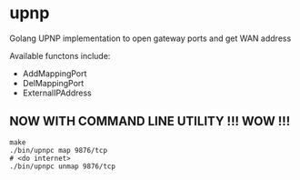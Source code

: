 # upnp

Golang UPNP implementation to open gateway ports and get WAN address

Available functons include:

- AddMappingPort
- DelMappingPort
- ExternalIPAddress

## NOW WITH COMMAND LINE UTILITY !!! WOW !!!

```
make
./bin/upnpc map 9876/tcp
# <do internet>
./bin/upnpc unmap 9876/tcp
```
